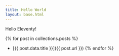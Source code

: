 ```yaml
---
title: Hello World
layout: base.html
---
```


Hello Eleventy!

{% for post in collections.posts %}
- [{{ post.data.title }}]({{ post.url }})
{% endfor %}